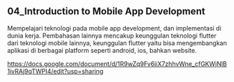 ## 04_Introduction to Mobile App Development

Mempelajari teknologi pada mobile app development, dan implementasi di dunia kerja. Pembahasan lainnya mencakup keunggulan teknologi flutter dari teknologi mobile lainnya, keunggulan flutter yaitu bisa mengembangkan aplikasi di berbagai platform seperti android, ios, bahkan website.

https://docs.google.com/document/d/1R9wZq9Fv6iiX7zhhvWne_cfGKWjNlB1ivRAj9qTWPI4/edit?usp=sharing